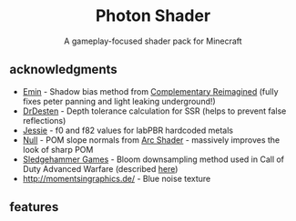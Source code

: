 <br><br>

<h1 align = "center">Photon Shader</h1>

<p align = "center">A gameplay-focused shader pack for Minecraft</p>

## acknowledgments

* [Emin](https://github.com/EminGT) - Shadow bias method from [Complementary Reimagined](https://www.complementary.dev/reimagined/) (fully fixes peter panning and light leaking underground!)
* [DrDesten](https://github.com/DrDesten) - Depth tolerance calculation for SSR (helps to prevent false reflections)
* [Jessie](https://github.com/Jessie-LC) - f0 and f82 values for labPBR hardcoded metals
* [Null](https://github.com/Null-MC) - POM slope normals from [Arc Shader](https://www.curseforge.com/minecraft/customization/arc-shader) - massively improves the look of sharp POM
* [Sledgehammer Games](https://www.sledgehammergames.com/) - Bloom downsampling method used in Call of Duty Advanced Warfare (described [here](http://www.iryoku.com/next-generation-post-processing-in-call-of-duty-advanced-warfare))
* http://momentsingraphics.de/ - Blue noise texture

## features
